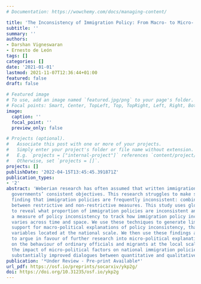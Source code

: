 ```yaml
---
# Documentation: https://wowchemy.com/docs/managing-content/

title: 'The Inconsistency of Immigration Policy: From Macro- to Micro- approaches'
subtitle: ''
summary: ''
authors:
- Darshan Vigneswaran
- Ernesto de León
tags: []
categories: []
date: '2021-01-01'
lastmod: 2021-11-07T12:36:44+01:00
featured: false
draft: false

# Featured image
# To use, add an image named `featured.jpg/png` to your page's folder.
# Focal points: Smart, Center, TopLeft, Top, TopRight, Left, Right, BottomLeft, Bottom, BottomRight.
image:
  caption: ''
  focal_point: ''
  preview_only: false

# Projects (optional).
#   Associate this post with one or more of your projects.
#   Simply enter your project's folder or file name without extension.
#   E.g. `projects = ["internal-project"]` references `content/project/deep-learning/index.md`.
#   Otherwise, set `projects = []`.
projects: []
publishDate: '2022-04-15T13:45:45.391871Z'
publication_types:
- '2'
abstract: 'Weberian research has often assumed that written immigration policies reveal
  governments’ consistent objectives. This research struggles to make sense of the
  finding that immigration policies are frequently inconsistent: combining or alternating
  between restrictive and non-restrictive measures. This study uses global data sets
  to reveal what proportion of immigration policies are inconsistent and develops
  a measure of policy inconsistency to track how immigration policy inconsistency
  varies across time and space. We use these techniques to generate limited empirical
  support for macro-political explanations of policy inconsistency, that focus on
  variables located at the national scale. We then use these findings and analyses
  to argue in favour of further research into micro-political explanations, that focus
  on the behaviour of ordinary officials and migrants at the local scale. Exploring
  the impact of micro-political factors on national immigration policies will require
  substantially improved dialogues between quantitative and qualitative research.'
publication: '*Under Review - Pre-print Available*'
url_pdf: https://osf.io/preprints/socarxiv/ykp2g/
doi: https://doi.org/10.31235/osf.io/ykp2g
---
```

